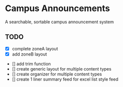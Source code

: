 # Campus Announcements

A searchable, sortable campus announcement system

## TODO

- [x] complete zoneA layout
- [x] add zoneB layout
- [] add trim function
- [] create generic layout for multiple content types
- [] create organizer for multiple content types
- [] create 1 liner summary feed for excel list style feed
